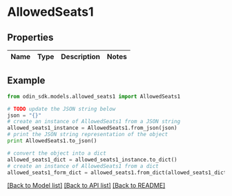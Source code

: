 # AllowedSeats1


## Properties

Name | Type | Description | Notes
------------ | ------------- | ------------- | -------------

## Example

```python
from odin_sdk.models.allowed_seats1 import AllowedSeats1

# TODO update the JSON string below
json = "{}"
# create an instance of AllowedSeats1 from a JSON string
allowed_seats1_instance = AllowedSeats1.from_json(json)
# print the JSON string representation of the object
print AllowedSeats1.to_json()

# convert the object into a dict
allowed_seats1_dict = allowed_seats1_instance.to_dict()
# create an instance of AllowedSeats1 from a dict
allowed_seats1_form_dict = allowed_seats1.from_dict(allowed_seats1_dict)
```
[[Back to Model list]](../README.md#documentation-for-models) [[Back to API list]](../README.md#documentation-for-api-endpoints) [[Back to README]](../README.md)


